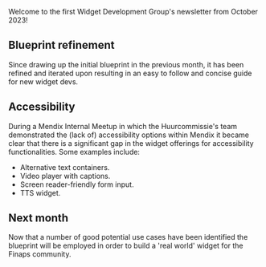 Welcome to the first Widget Development Group's newsletter from October 2023!

## Blueprint refinement
Since drawing up the initial blueprint in the previous month, it has been refined and iterated upon resulting in an easy to follow and concise guide for new widget devs.

## Accessibility
During a Mendix Internal Meetup in which the Huurcommissie's team demonstrated the (lack of) accessibility options within Mendix it became clear that there is a significant gap in the widget offerings for accessibility functionalities. Some examples include:
 - Alternative text containers.
 - Video player with captions.
 - Screen reader-friendly form input.
 - TTS widget.

## Next month
Now that a number of good potential use cases have been identified the blueprint will be employed in order to build a 'real world' widget for the Finaps community.